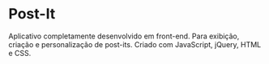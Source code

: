 # Post-It
Aplicativo completamente desenvolvido em front-end. Para exibição, criação e personalização de post-its. Criado com JavaScript, jQuery, HTML e CSS.
